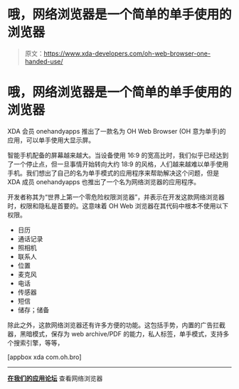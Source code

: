 # 哦，网络浏览器是一个简单的单手使用的浏览器

> 原文：<https://www.xda-developers.com/oh-web-browser-one-handed-use/>

# 哦，网络浏览器是一个简单的单手使用的浏览器

XDA 会员 onehandyapps 推出了一款名为 OH Web Browser (OH 意为单手)的应用，可以单手使用大显示屏。

智能手机配备的屏幕越来越大。当设备使用 16:9 的宽高比时，我们似乎已经达到了一个停止点，但一旦事情开始转向大约 18:9 的风格，人们越来越难以单手使用手机。我们想出了自己的名为单手模式的应用程序来帮助解决这个问题，但是 XDA 成员 onehandyapps 也推出了一个名为网络浏览器的应用程序。

开发者称其为“世界上第一个零危险权限浏览器”，并表示在开发这款网络浏览器时，权限和隐私是首要的。这意味着 OH Web 浏览器在其代码中根本不使用以下权限。

*   日历
*   通话记录
*   照相机
*   联系人
*   位置
*   麦克风
*   电话
*   传感器
*   短信
*   储存；储备

除此之外，这款网络浏览器还有许多方便的功能。这包括手势，内置的广告拦截器，黑暗模式，保存为 web archive/PDF 的能力，私人标签，单手模式，支持多个搜索引擎，等等，

[appbox xda com.oh.bro]

* * *

[**在我们的应用论坛**](https://forum.xda-developers.com/android/apps-games/oh-bro-one-handy-browser-fast-privacy-t3804525) 查看网络浏览器